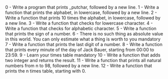 0 - Write a program that prints _putchar, followed by a new line.
1 - Write a function that prints the alphabet, in lowercase, followed by a new line.
2 - Write a function that prints 10 times the alphabet, in lowercase, followed by a new line.
3 - Write a function that checks for lowercase character.
4 - Write a function that checks for alphabetic character.
5 - Write a function that prints the sign of a number.
6 - There is no such thing as absolute value in this world. You can only estimate what a thing is worth to you mandatory
7 - Write a function that prints the last digit of a number.
8 - Write a function that prints every minute of the day of Jack Bauer, starting from 00:00 to 23:59.
9 - Learn your times table mandatory
10 - Write a function that adds two integer and returns the result.
11 - Write a function that prints all natural numbers from n to 98, followed by a new line.
12 - Write a function that prints the n times table, starting with 0.
